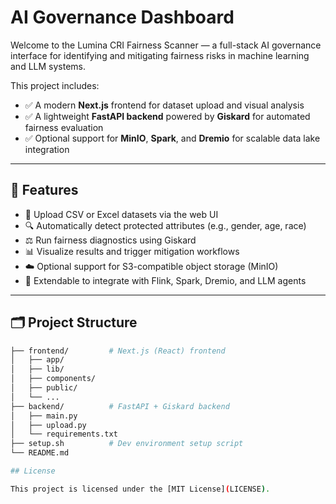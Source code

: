 # AI Governance Dashboard

Welcome to the Lumina CRI Fairness Scanner — a full-stack AI governance interface for identifying and mitigating fairness risks in machine learning and LLM systems.

This project includes:

- ✅ A modern **Next.js** frontend for dataset upload and visual analysis
- ✅ A lightweight **FastAPI backend** powered by **Giskard** for automated fairness evaluation
- ✅ Optional support for **MinIO**, **Spark**, and **Dremio** for scalable data lake integration

---

## 🚀 Features

- 📂 Upload CSV or Excel datasets via the web UI
- 🔍 Automatically detect protected attributes (e.g., gender, age, race)
- ⚖️ Run fairness diagnostics using Giskard
- 📊 Visualize results and trigger mitigation workflows
- ☁️ Optional support for S3-compatible object storage (MinIO)
- 🔌 Extendable to integrate with Flink, Spark, Dremio, and LLM agents

---

## 🗂️ Project Structure

```bash
├── frontend/         # Next.js (React) frontend
│   ├── app/
│   ├── lib/
│   ├── components/
│   ├── public/
│   └── ...
├── backend/          # FastAPI + Giskard backend
│   ├── main.py
│   ├── upload.py
│   └── requirements.txt
├── setup.sh          # Dev environment setup script
└── README.md

## License

This project is licensed under the [MIT License](LICENSE).


